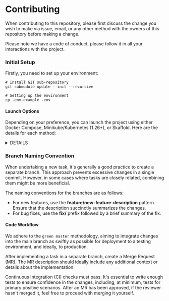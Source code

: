 # Contributing

When contributing to this repository, please first discuss the change you wish to make via issue,
email, or any other method with the owners of this repository before making a change. 

Please note we have a code of conduct, please follow it in all your interactions with the project.

### Initial Setup

Firstly, you need to set up your environment:

```
# Install GIT sub-repository
git submodule update --init --recursive

# Setting up the environment
cp .env.example .env
```

#### Launch Options 

Depending on your preference, you can launch the project using either Docker Compose, Minikube/Kubernetes (1.26+), 
or Skaffold. Here are the details for each method:

<details><summary>DETAILS</summary>
<p>

##### docker compose

<details><summary>DETAILS</summary>
<p>

###### For run
```
# Run all stack. WARNING: This command run a lot of containers
make run

# Run only the containers that are necessary scope of the project
make dev
```

###### For down

```
make down
```

</p>
</details>

##### Minikube/Kubernetes (1.26+)

<details><summary>DETAILS</summary>
<p>

###### For run
```
make minikube-up
make helm-shortlink-up
```

###### For down
```
make minikube-down
```

</p>
</details>

##### Skaffold [(link)](https://skaffold.dev/)

<details><summary>DETAILS</summary>
<p>

###### For run
```
make skaffold-init
make skaffold-up
```

###### For down
```
make skaffold-down
```

###### Debug mode
```
make skaffold-debug
```

</p></details>

</p></details>

### Branch Naming Convention

When undertaking a new task, it's generally a good practice to create a separate branch. This approach prevents excessive changes in a single commit. However, in some cases where tasks are closely related, combining them might be more beneficial.

The naming conventions for the branches are as follows:

- For new features, use the **feature/new-feature-description** pattern. 
  Ensure that the description succinctly summarizes the changes.
- For bug fixes, use the **fix/** prefix followed by a brief summary of the fix.

#### Code Workflow

We adhere to the `green master` methodology, aiming to integrate changes into the main branch as swiftly as possible
for deployment to a testing environment, and ideally, to production.

After implementing a task in a separate branch, create a Merge Request (MR).
The MR description should ideally include any additional context or details about the implementation.

Continuous Integration (CI) checks must pass. It's essential to write enough tests to ensure confidence in the changes,
including, at minimum, tests for primary positive scenarios. After an MR has been approved, if the reviewer
hasn't merged it, feel free to proceed with merging it yourself.
